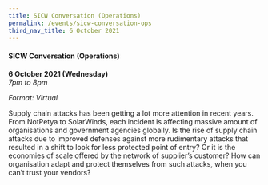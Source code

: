 ```yaml
---
title: SICW Conversation (Operations)
permalink: /events/sicw-conversation-ops
third_nav_title: 6 October 2021
---
```

#### **SICW Conversation (Operations)**

**6 October 2021 (Wednesday)**  
*7pm to 8pm*

*Format: Virtual*

Supply chain attacks has been getting a lot more attention in recent years. From NotPetya to SolarWinds, each incident is affecting massive amount of organisations and government agencies globally. Is the rise of supply chain attacks due to improved defenses against more rudimentary attacks that resulted in a shift to look for less protected point of entry? Or it is the economies of scale offered by the network of supplier’s customer? How can organisation adapt and protect themselves from such attacks, when you can’t trust your vendors? 